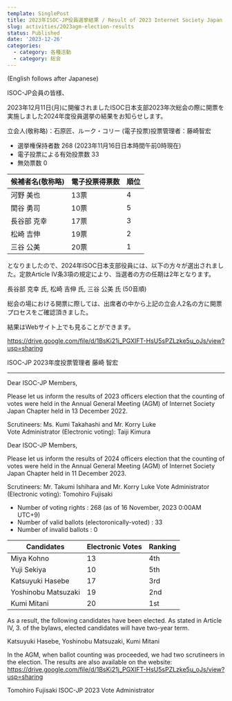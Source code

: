 ```yaml
---
template: SinglePost
title: 2023年ISOC-JP役員選挙結果 / Result of 2023 Internet Society Japan Chapter (ISOC-JP) officers election
slug: activities/2023agm-election-results
status: Published
date: '2023-12-26'
categories:
  - category: 各種活動
  - category: 総会
---
```


(English follows after Japanese)

ISOC-JP会員の皆様、

2023年12月11日(月)に開催されましたISOC日本支部2023年次総会の際に開票を実施しました2024年度役員選挙の結果をお知らせします。

立会人(敬称略)：石原匠、ルーク・コリー
(電子投票)投票管理者：藤崎智宏

- 選挙権保持者数          268 (2023年11月16日日本時間午前0時現在)
- 電子投票による有効投票数  33
- 無効票数                 0

|候補者名(敬称略) |電子投票得票数|順位|
|----|----|----|
|河野 美也|13票|4|
|関谷 勇司|10票|5|
|長谷部 克幸|17票|3|
|松崎 吉伸|19票|2|
|三谷 公美|20票|1|

となりましたので、2024年ISOC日本支部役員には、以下の方々が選出されました。定款Article IV条3項の規定により、当選者の方の任期は2年となります。

長谷部 克幸 氏, 松崎 吉伸 氏, 三谷 公美 氏 (50音順)

総会の場における開票に際しては、出席者の中から上記の立会人2名の方に開票プロセスをご確認頂きました。

結果はWebサイト上でも見ることができます。

https://drive.google.com/file/d/1BsKi21j_PGXIFT-HsU5sPZLzke5u_oJs/view?usp=sharing

ISOC-JP 2023年度投票管理者
藤崎 智宏

-----

Dear ISOC-JP Members,

Please let us inform the results of 2023 officers election that the counting of votes were held in the Annual General Meeting (AGM) of Internet Society Japan Chapter held in 13 December 2022.

Scrutineers: Ms. Kumi Takahashi and Mr. Korry Luke  
Vote Administrator (Electronic voting): Taiji Kimura

Dear ISOC-JP Members,

Please let us inform the results of 2024 officers election that the counting of votes were held in the Annual General Meeting (AGM) of Internet Society Japan Chapter held in 11 December 2023.

Scrutineers: Mr. Takumi Ishihara and  Mr. Korry Luke
Vote Administrator (Electronic voting): Tomohiro Fujisaki

- Number of voting rights : 268 (as of 16 November, 2023 0:00AM UTC+9)
- Number of valid ballots (electoronically-voted) : 33
- Number of invalid ballots : 0

                     
|Candidates|Electronic Votes|Ranking|
|----|----|----|
|Miya Kohno|13|4th|
|Yuji Sekiya|10|5th|
|Katsuyuki Hasebe|17|3rd|
|Yoshinobu Matsuzaki|19|2nd
|Kumi Mitani|20|1st|

As a result, the following candidates have been elected. As stated in Article IV, 3. of the bylaws, elected candidates will have two-year term.

Katsuyuki Hasebe, Yoshinobu Matsuzaki, Kumi Mitani

In the AGM, when ballot counting was proceeded, we had two scrutineers in the election. The results are also available on the website:
https://drive.google.com/file/d/1BsKi21j_PGXIFT-HsU5sPZLzke5u_oJs/view?usp=sharing

Tomohiro Fujisaki
ISOC-JP 2023 Vote Administrator
